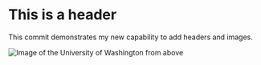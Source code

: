 # This is a header

This commit demonstrates my new capability to add headers and images.

![Image of the University of Washington from above](https://a.storyblok.com/f/64062/1076x529/21173904ee/university-of-washington.png/m/)
